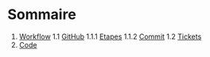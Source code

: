 # Sommaire
1. [Workflow](https://github.com/NMSFrance/ourdoc/blob/master/WORKFLOW.md)
  1.1 [GitHub](https://github.com/NMSFrance/ourdoc/blob/master/WORKFLOW.md#github)
    1.1.1 [Etapes](https://github.com/NMSFrance/ourdoc/blob/master/WORKFLOW.md#etapes)
    1.1.2 [Commit](https://github.com/NMSFrance/ourdoc/blob/master/WORKFLOW.md#convention-pour-le-commit)
  1.2 [Tickets](https://github.com/NMSFrance/ourdoc/blob/master/WORKFLOW.md#convention-pour-le-commit)
2. [Code](https://github.com/NMSFrance/ourdoc/blob/master/CODE.md)

